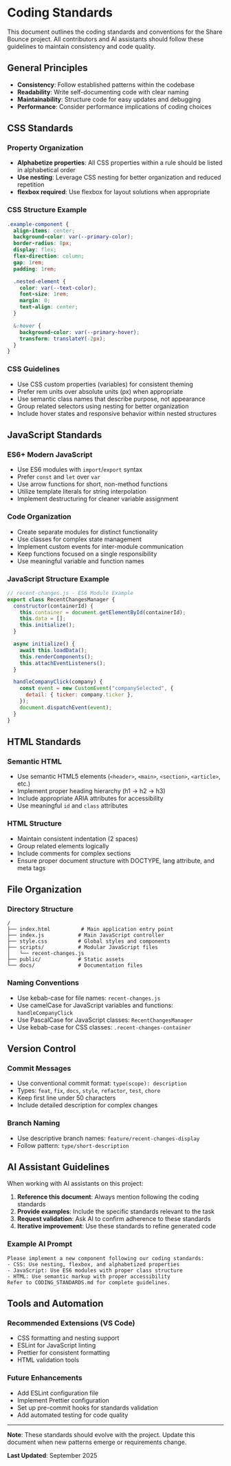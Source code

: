 # Coding Standards

This document outlines the coding standards and conventions for the Share Bounce project. All contributors and AI assistants should follow these guidelines to maintain consistency and code quality.

## General Principles

- **Consistency**: Follow established patterns within the codebase
- **Readability**: Write self-documenting code with clear naming
- **Maintainability**: Structure code for easy updates and debugging
- **Performance**: Consider performance implications of coding choices

## CSS Standards

### Property Organization

- **Alphabetize properties**: All CSS properties within a rule should be listed in alphabetical order
- **Use nesting**: Leverage CSS nesting for better organization and reduced repetition
- **flexbox required**: Use flexbox for layout solutions when appropriate

### CSS Structure Example

```css
.example-component {
  align-items: center;
  background-color: var(--primary-color);
  border-radius: 8px;
  display: flex;
  flex-direction: column;
  gap: 1rem;
  padding: 1rem;

  .nested-element {
    color: var(--text-color);
    font-size: 1rem;
    margin: 0;
    text-align: center;
  }

  &:hover {
    background-color: var(--primary-hover);
    transform: translateY(-2px);
  }
}
```

### CSS Guidelines

- Use CSS custom properties (variables) for consistent theming
- Prefer rem units over absolute units (px) when appropriate
- Use semantic class names that describe purpose, not appearance
- Group related selectors using nesting for better organization
- Include hover states and responsive behavior within nested structures

## JavaScript Standards

### ES6+ Modern JavaScript

- Use ES6 modules with `import`/`export` syntax
- Prefer `const` and `let` over `var`
- Use arrow functions for short, non-method functions
- Utilize template literals for string interpolation
- Implement destructuring for cleaner variable assignment

### Code Organization

- Create separate modules for distinct functionality
- Use classes for complex state management
- Implement custom events for inter-module communication
- Keep functions focused on a single responsibility
- Use meaningful variable and function names

### JavaScript Structure Example

```javascript
// recent-changes.js - ES6 Module Example
export class RecentChangesManager {
  constructor(containerId) {
    this.container = document.getElementById(containerId);
    this.data = [];
    this.initialize();
  }

  async initialize() {
    await this.loadData();
    this.renderComponents();
    this.attachEventListeners();
  }

  handleCompanyClick(company) {
    const event = new CustomEvent("companySelected", {
      detail: { ticker: company.ticker },
    });
    document.dispatchEvent(event);
  }
}
```

## HTML Standards

### Semantic HTML

- Use semantic HTML5 elements (`<header>`, `<main>`, `<section>`, `<article>`, etc.)
- Implement proper heading hierarchy (h1 → h2 → h3)
- Include appropriate ARIA attributes for accessibility
- Use meaningful `id` and `class` attributes

### HTML Structure

- Maintain consistent indentation (2 spaces)
- Group related elements logically
- Include comments for complex sections
- Ensure proper document structure with DOCTYPE, lang attribute, and meta tags

## File Organization

### Directory Structure

```
/
├── index.html          # Main application entry point
├── index.js           # Main JavaScript controller
├── style.css          # Global styles and components
├── scripts/           # Modular JavaScript files
│   └── recent-changes.js
├── public/            # Static assets
└── docs/              # Documentation files
```

### Naming Conventions

- Use kebab-case for file names: `recent-changes.js`
- Use camelCase for JavaScript variables and functions: `handleCompanyClick`
- Use PascalCase for JavaScript classes: `RecentChangesManager`
- Use kebab-case for CSS classes: `.recent-changes-container`

## Version Control

### Commit Messages

- Use conventional commit format: `type(scope): description`
- Types: `feat`, `fix`, `docs`, `style`, `refactor`, `test`, `chore`
- Keep first line under 50 characters
- Include detailed description for complex changes

### Branch Naming

- Use descriptive branch names: `feature/recent-changes-display`
- Follow pattern: `type/short-description`

## AI Assistant Guidelines

When working with AI assistants on this project:

1. **Reference this document**: Always mention following the coding standards
2. **Provide examples**: Include the specific standards relevant to the task
3. **Request validation**: Ask AI to confirm adherence to these standards
4. **Iterative improvement**: Use these standards to refine generated code

### Example AI Prompt

```
Please implement a new component following our coding standards:
- CSS: Use nesting, flexbox, and alphabetized properties
- JavaScript: Use ES6 modules with proper class structure
- HTML: Use semantic markup with proper accessibility
Refer to CODING_STANDARDS.md for complete guidelines.
```

## Tools and Automation

### Recommended Extensions (VS Code)

- CSS formatting and nesting support
- ESLint for JavaScript linting
- Prettier for consistent formatting
- HTML validation tools

### Future Enhancements

- Add ESLint configuration file
- Implement Prettier configuration
- Set up pre-commit hooks for standards validation
- Add automated testing for code quality

---

**Note**: These standards should evolve with the project. Update this document when new patterns emerge or requirements change.

**Last Updated**: September 2025
